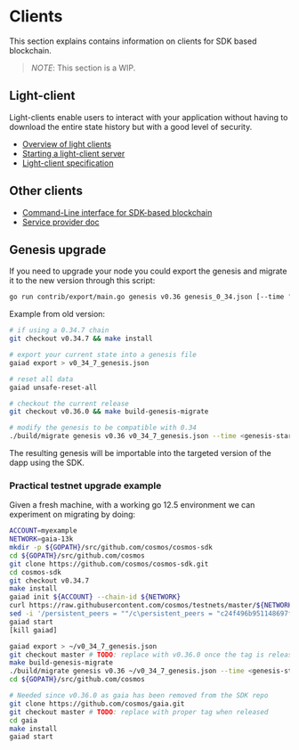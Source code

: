 # Clients

This section explains contains information on clients for SDK based blockchain. 

>*NOTE*: This section is a WIP. 

## Light-client

Light-clients enable users to interact with your application without having to download the entire state history but with a good level of security. 

- [Overview of light clients](./lite/README.md)
- [Starting a light-client server](./lite/getting_started.md)
- [Light-client specification](./lite/specification.md)

## Other clients

- [Command-Line interface for SDK-based blockchain](./cli.md)
- [Service provider doc](./service-providers.md)

## Genesis upgrade

If you need to upgrade your node you could export the genesis and migrate it to the new version through this script:

```bash
go run contrib/export/main.go genesis v0.36 genesis_0_34.json [--time "2019-04-22T17:00:11Z"] [--chain-id test] > ~/.gaiad/genesis.json 
```

Example from old version:
```bash
# if using a 0.34.7 chain
git checkout v0.34.7 && make install

# export your current state into a genesis file
gaiad export > v0_34_7_genesis.json

# reset all data
gaiad unsafe-reset-all

# checkout the current release
git checkout v0.36.0 && make build-genesis-migrate

# modify the genesis to be compatible with 0.34
./build/migrate genesis v0.36 v0_34_7_genesis.json --time <genesis-start-time-rfc3339> --chain-id=<new-chain-id> > [path_to_genesis.json]
```

The resulting genesis will be importable into the targeted version of the dapp using the SDK.




### Practical testnet upgrade example

Given a fresh machine, with a working go 12.5 environment we can experiment on migrating by doing:

```bash
ACCOUNT=myexample
NETWORK=gaia-13k
mkdir -p ${GOPATH}/src/github.com/cosmos/cosmos-sdk
cd ${GOPATH}/src/github.com/cosmos
git clone https://github.com/cosmos/cosmos-sdk.git
cd cosmos-sdk
git checkout v0.34.7
make install
gaiad init ${ACCOUNT} --chain-id ${NETWORK}
curl https://raw.githubusercontent.com/cosmos/testnets/master/${NETWORK}/genesis.json -o ~/.gaiad/config/genesis.json
sed -i '/persistent_peers = ""/c\persistent_peers = "c24f496b951148697f8a24fd749786075c128f00@35.203.176.214:26656"' .gaiad/config/config.toml
gaiad start
[kill gaiad]

gaiad export > ~/v0_34_7_genesis.json
git checkout master # TODO: replace with v0.36.0 once the tag is released
make build-genesis-migrate
./build/migrate genesis v0.36 ~/v0_34_7_genesis.json --time <genesis-start-time-rfc3339> --chain-id <new-chain-id> > ~/.gaiad/config/genesis.json
cd ${GOPATH}/src/github.com/cosmos

# Needed since v0.36.0 as gaia has been removed from the SDK repo
git clone https://github.com/cosmos/gaia.git
git checkout master # TODO: replace with proper tag when released
cd gaia
make install
gaiad start

```